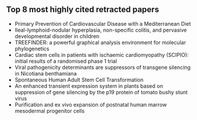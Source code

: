 <h2> Top 8 most highly cited retracted papers </h2>
<ul>

                             

 <li><a target="_blank" href="https://github.com/manjunath5496/Top-8-most-highly-cited-retracted-papers/blob/master/r(1).pdf" style="text-decoration:none;">Primary Prevention of Cardiovascular Disease with a Mediterranean Diet</a></li>

 <li><a target="_blank" href="https://github.com/manjunath5496/Top-8-most-highly-cited-retracted-papers/blob/master/r(2).pdf" style="text-decoration:none;">Ileal-lymphoid-nodular hyperplasia, non-specific colitis, and pervasive developmental disorder in children</a></li>

<li><a target="_blank" href="https://github.com/manjunath5496/Top-8-most-highly-cited-retracted-papers/blob/master/r(3).pdf" style="text-decoration:none;">TREEFINDER: a powerful graphical analysis environment for molecular phylogenetics</a></li>
 <li><a target="_blank" href="https://github.com/manjunath5496/Top-8-most-highly-cited-retracted-papers/blob/master/r(4).pdf" style="text-decoration:none;">Cardiac stem cells in patients with ischaemic cardiomyopathy (SCIPIO): initial results of a randomised phase 1 trial</a></li>                              
<li><a target="_blank" href="https://github.com/manjunath5496/Top-8-most-highly-cited-retracted-papers/blob/master/r(5).pdf" style="text-decoration:none;">Viral pathogenicity determinants are suppressors of transgene silencing in Nicotiana benthamiana</a></li>
<li><a target="_blank" href="https://github.com/manjunath5496/Top-8-most-highly-cited-retracted-papers/blob/master/r(6).pdf" style="text-decoration:none;">Spontaneous Human Adult Stem Cell Transformation</a></li>
 <li><a target="_blank" href="https://github.com/manjunath5496/Top-8-most-highly-cited-retracted-papers/blob/master/r(7).pdf" style="text-decoration:none;">An enhanced transient expression system in plants based on suppression of gene silencing by the p19 protein of tomato bushy stunt virus</a></li>

 <li><a target="_blank" href="https://github.com/manjunath5496/Top-8-most-highly-cited-retracted-papers/blob/master/r(8).pdf" style="text-decoration:none;"> Purification and ex vivo expansion of postnatal human marrow mesodermal progenitor cells </a></li>
</ul>
